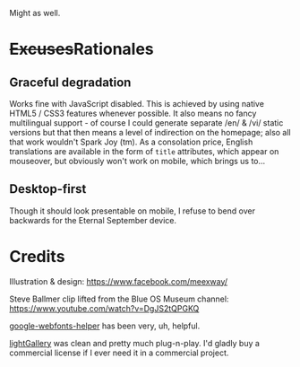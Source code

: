 Might as well.

# ~~Excuses~~Rationales

## Graceful degradation

Works fine with JavaScript disabled.  This is achieved by using native HTML5 /
CSS3 features whenever possible.  It also means no fancy multilingual support -
of course I could generate separate /en/ & /vi/ static versions but that then
means a level of indirection on the homepage; also all that work wouldn't Spark
Joy (tm).  As a consolation price, English translations are available in the
form of `title` attributes, which appear on mouseover, but obviously won't work
on mobile, which brings us to...

## Desktop-first

Though it should look presentable on mobile, I refuse to bend over backwards
for the Eternal September device.

# Credits

Illustration & design: <https://www.facebook.com/meexway/>

Steve Ballmer clip lifted from the Blue OS Museum channel:
<https://www.youtube.com/watch?v=DgJS2tQPGKQ>

[google-webfonts-helper](https://gwfh.mranftl.com/fonts) has been very, uh,
helpful.

[lightGallery](https://www.lightgalleryjs.com/) was clean and pretty much
plug-n-play. I'd gladly buy a commercial license if I ever need it in a
commercial project.
